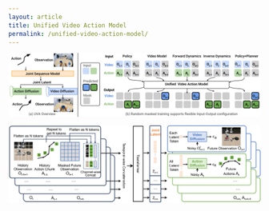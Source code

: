 ```yaml
---
layout: article
title: Unified Video Action Model
permalink: /unified-video-action-model/
---
```





![Uncaptioned image](../_pages/assets/x1-20250406234539270.png)





![Refer to caption](../_pages/assets/x2-20250406234550645.png)
